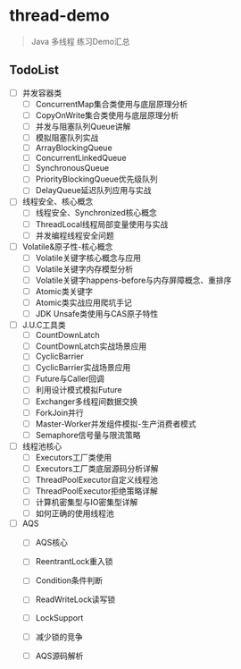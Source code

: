 # thread-demo
> Java 多线程 练习Demo汇总  

## TodoList 
- [ ] 并发容器类
    - [ ] ConcurrentMap集合类使用与底层原理分析
    - [ ] CopyOnWrite集合类使用与底层原理分析					
    - [ ] 并发与阻塞队列Queue讲解							
    - [ ] 模拟阻塞队列实战	
    - [ ] ArrayBlockingQueue
    - [ ] ConcurrentLinkedQueue
    - [ ] SynchronousQueue
    - [ ] PriorityBlockingQueue优先级队列
    - [ ] DelayQueue延迟队列应用与实战
- [ ] 线程安全、核心概念
    - [ ] 线程安全、Synchronized核心概念					
    - [ ] ThreadLocal线程局部变量使用与实战						
    - [ ] 并发编程线程安全问题
- [ ] Volatile&原子性-核心概念
    - [ ] Volatile关键字核心概念与应用							
    - [ ] Volatile关键字内存模型分析							
    - [ ] Volatile关键字happens-before与内存屏障概念、重排序			
    - [ ] Atomic类关键字									
    - [ ] Atomic类实战应用爬坑手记	 		
    - [ ] JDK Unsafe类使用与CAS原子特性
- [ ] J.U.C工具类
    - [ ] CountDownLatch							
    - [ ] CountDownLatch实战场景应用					
    - [ ] CyclicBarrier							
    - [ ] CyclicBarrier实战场景应用	
    - [ ] Future与Caller回调
    - [ ] 利用设计模式模拟Future
    - [ ] Exchanger多线程间数据交换
    - [ ] ForkJoin并行
    - [ ] Master-Worker并发组件模拟-生产消费者模式	
    - [ ] Semaphore信号量与限流策略
- [ ] 线程池核心
    - [ ] Executors工厂类使用						
    - [ ] Executors工厂类底层源码分析详解				
    - [ ] ThreadPoolExecutor自定义线程池				
    - [ ] ThreadPoolExecutor拒绝策略详解				
    - [ ] 计算机密集型与IO密集型详解			
    - [ ] 如何正确的使用线程池
- [ ] AQS
    - [ ] AQS核心
    - [ ] ReentrantLock重入锁				
    - [ ] Condition条件判断	
    - [ ] ReadWriteLock读写锁								
    - [ ] LockSupport
    - [ ] 减少锁的竞争
    - [ ] AQS源码解析
 